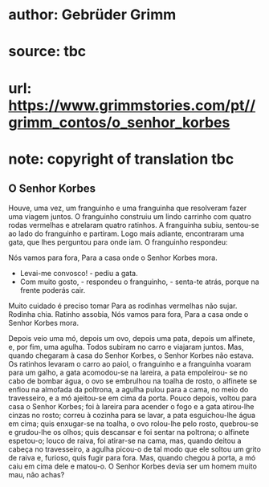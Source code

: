 # author: Gebrüder Grimm
# source: tbc
# url: https://www.grimmstories.com/pt//grimm_contos/o_senhor_korbes
# note: copyright of translation tbc

## O Senhor Korbes 

Houve, uma vez, um franguinho e uma franguinha que resolveram fazer uma
viagem juntos.
O franguinho construiu um lindo carrinho com quatro rodas vermelhas e
atrelaram quatro ratinhos.
A franguinha subiu, sentou-se ao lado do franguinho e partiram. Logo
mais adiante, encontraram uma gata, que lhes perguntou para onde iam. O
franguinho respondeu:

Nós vamos para fora,
Para a casa onde o Senhor Korbes mora.

- Levai-me convosco! - pediu a gata.
- Com muito gosto, - respondeu o franguinho, - senta-te atrás, porque na
frente poderás cair.


Muito cuidado é preciso tomar
Para as rodinhas vermelhas não sujar.
Rodinha chia.
Ratinho assobia,
Nós vamos para fora,
Para a casa onde o Senhor Korbes mora.

Depois veio uma mó, depois um ovo, depois uma pata, depois um alfinete,
e, por fim, uma agulha.
Todos subiram no carro e viajaram juntos.
Mas, quando chegaram à casa do Senhor Korbes, o Senhor Korbes não
estava. Os ratinhos levaram o carro ao paiol, o franguinho e a
franguinha voaram para um galho, a gata acomodou-se na lareira, a pata
empoleirou- se no cabo de bombar água, o ovo se embrulhou na toalha de
rosto, o alfinete se enfiou na almofada da poltrona, a agulha pulou para
a cama, no meio do travesseiro, e a mó ajeitou-se em cima da porta.
Pouco depois, voltou para casa o Senhor Korbes; foi à lareira para
acender o fogo e a gata atirou-lhe cinzas no rosto; correu à cozinha
para se lavar, a pata esguichou-lhe água em cima; quis enxugar-se na
toalha, o ovo rolou-lhe pelo rosto, quebrou-se e grudou-lhe os olhos;
quis descansar e foi sentar na poltrona; o alfinete espetou-o; louco de
raiva, foi atirar-se na cama, mas, quando deitou a cabeça no
travesseiro, a agulha picou-o de tal modo que ele soltou um grito de
raiva e, furioso, quis fugir para fora. Mas, quando chegou à porta, a mó
caiu em cima dele e matou-o.
O Senhor Korbes devia ser um homem muito mau, não achas?
